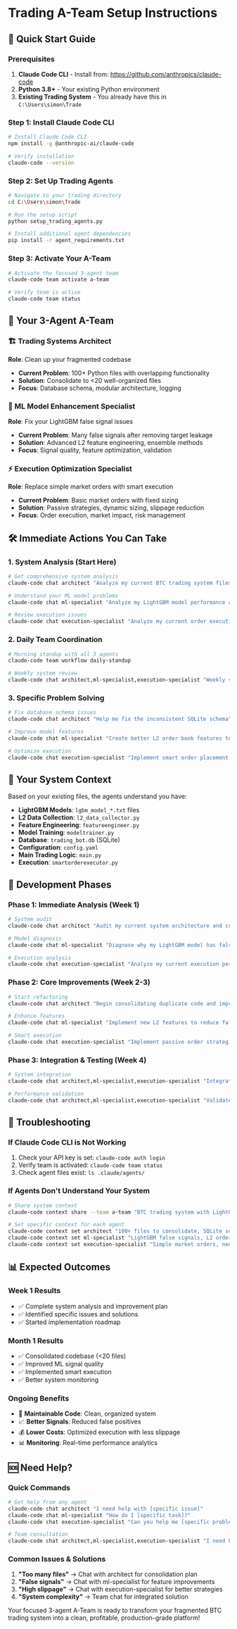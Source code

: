 # Trading A-Team Setup Instructions

## 🚀 Quick Start Guide

### Prerequisites
1. **Claude Code CLI** - Install from: https://github.com/anthropics/claude-code
2. **Python 3.8+** - Your existing Python environment
3. **Existing Trading System** - You already have this in `C:\Users\simon\Trade`

### Step 1: Install Claude Code CLI
```bash
# Install Claude Code CLI
npm install -g @anthropic-ai/claude-code

# Verify installation
claude-code --version
```

### Step 2: Set Up Trading Agents
```bash
# Navigate to your trading directory
cd C:\Users\simon\Trade

# Run the setup script
python setup_trading_agents.py

# Install additional agent dependencies
pip install -r agent_requirements.txt
```

### Step 3: Activate Your A-Team
```bash
# Activate the focused 3-agent team
claude-code team activate a-team

# Verify team is active
claude-code team status
```

## 🎯 Your 3-Agent A-Team

### 🏗️ Trading Systems Architect
**Role**: Clean up your fragmented codebase
- **Current Problem**: 100+ Python files with overlapping functionality
- **Solution**: Consolidate to <20 well-organized files
- **Focus**: Database schema, modular architecture, logging

### 🧠 ML Model Enhancement Specialist
**Role**: Fix your LightGBM false signal issues
- **Current Problem**: Many false signals after removing target leakage
- **Solution**: Advanced L2 feature engineering, ensemble methods
- **Focus**: Signal quality, feature optimization, validation

### ⚡ Execution Optimization Specialist
**Role**: Replace simple market orders with smart execution
- **Current Problem**: Basic market orders with fixed sizing
- **Solution**: Passive strategies, dynamic sizing, slippage reduction
- **Focus**: Order execution, market impact, risk management

## 🛠️ Immediate Actions You Can Take

### 1. System Analysis (Start Here)
```bash
# Get comprehensive system analysis
claude-code chat architect "Analyze my current BTC trading system files and identify the main issues"

# Understand your ML model problems
claude-code chat ml-specialist "Analyze my LightGBM model performance and suggest improvements"

# Review execution issues
claude-code chat execution-specialist "Analyze my current order execution and suggest optimizations"
```

### 2. Daily Team Coordination
```bash
# Morning standup with all 3 agents
claude-code team workflow daily-standup

# Weekly system review
claude-code chat architect,ml-specialist,execution-specialist "Weekly system performance review"
```

### 3. Specific Problem Solving
```bash
# Fix database schema issues
claude-code chat architect "Help me fix the inconsistent SQLite schema"

# Improve model features
claude-code chat ml-specialist "Create better L2 order book features to reduce false signals"

# Optimize execution
claude-code chat execution-specialist "Implement smart order placement for Bybit"
```

## 📁 Your System Context

Based on your existing files, the agents understand you have:
- **LightGBM Models**: `lgbm_model_*.txt` files
- **L2 Data Collection**: `l2_data_collector.py`
- **Feature Engineering**: `featureengineer.py`
- **Model Training**: `modeltrainer.py`
- **Database**: `trading_bot.db` (SQLite)
- **Configuration**: `config.yaml`
- **Main Trading Logic**: `main.py`
- **Execution**: `smartorderexecutor.py`

## 🎯 Development Phases

### Phase 1: Immediate Analysis (Week 1)
```bash
# System audit
claude-code chat architect "Audit my current system architecture and create consolidation plan"

# Model diagnosis
claude-code chat ml-specialist "Diagnose why my LightGBM model has false signals"

# Execution analysis
claude-code chat execution-specialist "Analyze my current execution performance and slippage"
```

### Phase 2: Core Improvements (Week 2-3)
```bash
# Start refactoring
claude-code chat architect "Begin consolidating duplicate code and improving file organization"

# Enhance features
claude-code chat ml-specialist "Implement new L2 features to reduce false signals"

# Smart execution
claude-code chat execution-specialist "Implement passive order strategies for better fills"
```

### Phase 3: Integration & Testing (Week 4)
```bash
# System integration
claude-code chat architect,ml-specialist,execution-specialist "Integrate all improvements and test system"

# Performance validation
claude-code chat architect,ml-specialist,execution-specialist "Validate system performance improvements"
```

## 🔧 Troubleshooting

### If Claude Code CLI is Not Working
1. Check your API key is set: `claude-code auth login`
2. Verify team is activated: `claude-code team status`
3. Check agent files exist: `ls .claude/agents/`

### If Agents Don't Understand Your System
```bash
# Share system context
claude-code context share --team a-team "BTC trading system with LightGBM, Bybit WebSocket, SQLite database"

# Set specific context for each agent
claude-code context set architect "100+ files to consolidate, SQLite schema issues"
claude-code context set ml-specialist "LightGBM false signals, L2 order book features"
claude-code context set execution-specialist "Simple market orders, need smart execution"
```

## 📊 Expected Outcomes

### Week 1 Results
- ✅ Complete system analysis and improvement plan
- ✅ Identified specific issues and solutions
- ✅ Started implementation roadmap

### Month 1 Results
- ✅ Consolidated codebase (<20 files)
- ✅ Improved ML signal quality
- ✅ Implemented smart execution
- ✅ Better system monitoring

### Ongoing Benefits
- 🚀 **Maintainable Code**: Clean, organized system
- 📈 **Better Signals**: Reduced false positives
- 💰 **Lower Costs**: Optimized execution with less slippage
- 📊 **Monitoring**: Real-time performance analytics

## 🆘 Need Help?

### Quick Commands
```bash
# Get help from any agent
claude-code chat architect "I need help with [specific issue]"
claude-code chat ml-specialist "How do I [specific task]?"
claude-code chat execution-specialist "Can you help me [specific problem]?"

# Team consultation
claude-code chat architect,ml-specialist,execution-specialist "I need help with [complex issue]"
```

### Common Issues & Solutions
1. **"Too many files"** → Chat with architect for consolidation plan
2. **"False signals"** → Chat with ml-specialist for feature improvements
3. **"High slippage"** → Chat with execution-specialist for better strategies
4. **"System complexity"** → Team chat for integrated solution

Your focused 3-agent A-Team is ready to transform your fragmented BTC trading system into a clean, profitable, production-grade platform!
